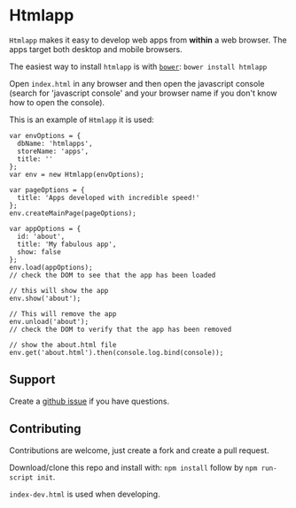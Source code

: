 # Htmlapp

`Htmlapp` makes it easy to develop web apps from **within** a web browser.
The apps target both desktop and mobile browsers.

The easiest way to install `htmlapp` is with [`bower`](http://bower.io):
`bower install htmlapp`

Open `index.html` in any browser and then
open the javascript console (search for 'javascript console' and your browser
name if you don't know how to open the console).

This is an example of `Htmlapp` it is used:

```
var envOptions = {
  dbName: 'htmlapps',
  storeName: 'apps',
  title: ''
};
var env = new Htmlapp(envOptions);

var pageOptions = {
  title: 'Apps developed with incredible speed!'
};
env.createMainPage(pageOptions);

var appOptions = {
  id: 'about',
  title: 'My fabulous app',
  show: false
};
env.load(appOptions);
// check the DOM to see that the app has been loaded

// this will show the app
env.show('about');

// This will remove the app
env.unload('about');
// check the DOM to verify that the app has been removed

// show the about.html file
env.get('about.html').then(console.log.bind(console));
```

## Support

Create a [github issue](https://github.com/gizur/htmlapp/issues/new) if you
have questions.

## Contributing

Contributions are welcome, just create a fork and create a pull request.

Download/clone this repo and install with: `npm install` follow by
`npm run-script init`.

`index-dev.html` is used when developing.
